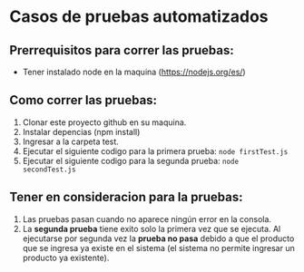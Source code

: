 # Casos de pruebas automatizados

## Prerrequisitos para correr las pruebas:
- Tener instalado node en la maquina (https://nodejs.org/es/)

## Como correr las pruebas:

1) Clonar este proyecto github en su maquina.
2) Instalar depencias (npm install)
3) Ingresar a la carpeta test.
4) Ejecutar el siguiente codigo para la primera prueba: ```node firstTest.js ```
5) Ejecutar el siguiente codigo para la segunda prueba: ```node secondTest.js```


## Tener en consideracion para la pruebas:
1) Las pruebas pasan cuando no aparece ningún error en la consola.
2) La **segunda prueba** tiene exito solo la primera vez que se ejecuta. Al ejecutarse por segunda vez la **prueba no pasa** debido a que el producto que se ingresa ya existe en el sistema (el sistema no permite ingresar un producto ya existente).


